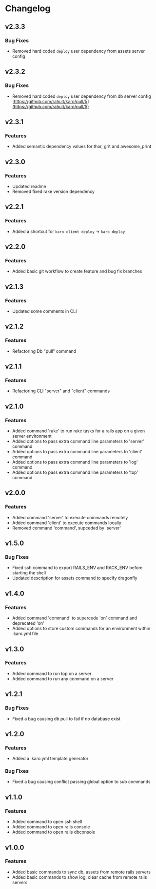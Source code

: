 # Changelog

## v2.3.3

### Bug Fixes

- Removed hard coded `deploy` user dependency from assets server config

## v2.3.2

### Bug Fixes

- Removed hard coded `deploy` user dependency from  db server config [https://github.com/rahult/karo/pull/5](https://github.com/rahult/karo/pull/5)

## v2.3.1

### Features

- Added semantic dependency values for thor, grit and awesome_print

## v2.3.0

### Features

- Updated readme
- Removed fixed rake version dependency

## v2.2.1

### Features

- Added a shortcut for `karo client deploy` -> `karo deploy`

## v2.2.0

### Features

- Added basic git workflow to create feature and bug fix branches

## v2.1.3

### Features

- Updated some comments in CLI

## v2.1.2

### Features

- Refactoring Db "pull" command

## v2.1.1

### Features

- Refactoring CLI "server" and "client" commands

## v2.1.0

### Features

- Added command 'rake' to run rake tasks for a rails app on a given server environment
- Added options to pass extra command line parameters to 'server' command
- Added options to pass extra command line parameters to 'client' command
- Added options to pass extra command line parameters to 'log' command
- Added options to pass extra command line parameters to 'top' command

## v2.0.0

### Features

- Added command 'server' to execute commands remotely
- Added command 'client' to execute commands locally
- Removed command 'command', supceded by 'server'

## v1.5.0

### Bug Fixes

- Fixed ssh command to export RAILS_ENV and RACK_ENV before starting the shell
- Updated description for assets command to specify dragonfly

## v1.4.0

### Features

- Added command 'command' to supercede 'on' command and deprecated 'on'
- Added options to store custom commands for an environment within .karo.yml file

## v1.3.0

### Features

- Added command to run top on a server
- Added command to run any command on a server

## v1.2.1

### Bug Fixes

- Fixed a bug causing db pull to fail if no database exist

## v1.2.0

### Features

- Added a .karo.yml template generator

### Bug Fixes

- Fixed a bug causing conflict passing global option to sub commands

## v1.1.0

### Features

- Added command to open ssh shell
- Added command to open rails console
- Added command to open rails dbconsole

## v1.0.0

### Features

- Added basic commands to sync db, assets from remote rails servers
- Added basic commands to show log, clear cache from remote rails servers

